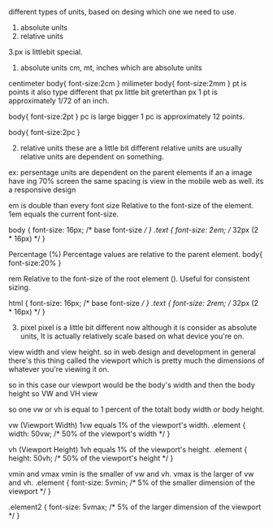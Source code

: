 different types of units, based on desing which one we need to use.

1. absolute units 
2. relative units

3.px is littlebit special.

1. absolute units
cm, mt, inches which are absolute units

centimeter
body{
    font-size:2cm
}
milimeter
body{
    font-size:2mm
}
pt is points it also type different that px little bit greterthan px 
1 pt is approximately 1/72 of an inch.

body{
    font-size:2pt
}
pc is large bigger 1 pc is approximately 12 points.

body{
    font-size:2pc
}


2. relative units
these are a little bit different relative units are usually
relative units are dependent on something.

ex: persentage units are dependent on the parent elements 
if an a image have ing 70% screen the same spacing is view in the mobile web as well. its a responsive design

em is double than every font size
Relative to the font-size of the element. 1em equals the current font-size.

body {
  font-size: 16px; /* base font-size */
}
.text {
  font-size: 2em; /* 32px (2 * 16px) */
}


Percentage (%)
Percentage values are relative to the parent element.
body{
    font-size:20%
}

rem
Relative to the font-size of the root element (<html>). Useful for consistent sizing.

html {
  font-size: 16px; /* base font-size */
}
.text {
  font-size: 2rem; /* 32px (2 * 16px) */
}


3. pixel 
pixel is a little bit different now although it is consider as absolute units, It is actually relatively scale based on what device you're on.

view width and view height.
so in web design and development in general there's this thing called the viewport which is pretty much the dimensions of whatever you're viewing it on.

so in this case our viewport would be the body's width and then the body height so VW and VH view

so one vw or vh is equal to 1 percent of the totalt body width or body height.

vw (Viewport Width)
1vw equals 1% of the viewport's width.
.element {
  width: 50vw; /* 50% of the viewport's width */
}

vh (Viewport Height)
1vh equals 1% of the viewport's height.
.element {
  height: 50vh; /* 50% of the viewport's height */
}

vmin and vmax
vmin is the smaller of vw and vh.
vmax is the larger of vw and vh.
.element {
  font-size: 5vmin; /* 5% of the smaller dimension of the viewport */
}

.element2 {
  font-size: 5vmax; /* 5% of the larger dimension of the viewport */
}

